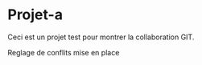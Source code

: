 # Projet-a
Ceci est un projet test pour montrer la collaboration GIT.

Reglage de conflits mise en place 